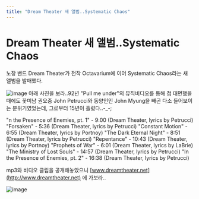 ```yaml
---
title: "Dream Theater 새 앨범..Systematic Chaos"
---
```

# Dream Theater 새 앨범..Systematic Chaos

노장 밴드 Dream Theater가 전작 Octavarium에 이어 Systematic Chaos라는 새 앨범을 발매했다.

![image](9455c9227c11d48fb59254583b32f76e.jpg)
아래 사진을 보라..92년 "Pull me under"의 뮤직비디오를 통해 첨 대면했을 때에도 꽃미남 권오중 John Petrucci와 동양인인 John Myung을 빼곤 다소 들어보이는 분위기였었는데, 그로부터 15년이 흘렀다..-_-;

"n the Presence of Enemies, pt. 1" - 9:00 (Dream Theater, lyrics by Petrucci) "Forsaken" - 5:36 (Dream Theater, lyrics by Petrucci) "Constant Motion" - 6:55 (Dream Theater, lyrics by Portnoy) "The Dark Eternal Night" - 8:51 (Dream Theater, lyrics by Petrucci) "Repentance" - 10:43 (Dream Theater, lyrics by Portnoy) "Prophets of War" - 6:01 (Dream Theater, lyrics by LaBrie) "The Ministry of Lost Souls" - 14:57 (Dream Theater, lyrics by Petrucci) "In the Presence of Enemies, pt. 2" - 16:38 (Dream Theater, lyrics by Petrucci) 

mp3와 비디오 클립을 공개해놓았으니 [www.dreamtheater.net](http://www.dreamtheater.net)
에 가보라..

![image](ab417aebd738c469a99c570916cf49cd.jpg)

